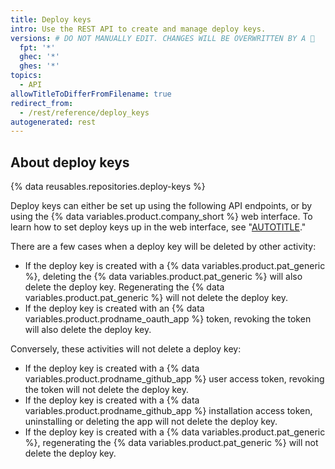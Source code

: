```yaml
---
title: Deploy keys
intro: Use the REST API to create and manage deploy keys.
versions: # DO NOT MANUALLY EDIT. CHANGES WILL BE OVERWRITTEN BY A 🤖
  fpt: '*'
  ghec: '*'
  ghes: '*'
topics:
  - API
allowTitleToDifferFromFilename: true
redirect_from:
  - /rest/reference/deploy_keys
autogenerated: rest
---
```


## About deploy keys

{% data reusables.repositories.deploy-keys %}

Deploy keys can either be set up using the following API endpoints, or by using the {% data variables.product.company_short %} web interface. To learn how to set deploy keys up in the web interface, see "[AUTOTITLE](/authentication/connecting-to-github-with-ssh/managing-deploy-keys)."

There are a few cases when a deploy key will be deleted by other activity:

- If the deploy key is created with a {% data variables.product.pat_generic %}, deleting the {% data variables.product.pat_generic %} will also delete the deploy key. Regenerating the {% data variables.product.pat_generic %} will not delete the deploy key.
- If the deploy key is created with an {% data variables.product.prodname_oauth_app %} token, revoking the token will also delete the deploy key.

Conversely, these activities will not delete a deploy key:

- If the deploy key is created with a {% data variables.product.prodname_github_app %} user access token, revoking the token will not delete the deploy key.
- If the deploy key is created with a {% data variables.product.prodname_github_app %} installation access token, uninstalling or deleting the app will not delete the deploy key.
- If the deploy key is created with a {% data variables.product.pat_generic %}, regenerating the {% data variables.product.pat_generic %} will not delete the deploy key.

<!-- Content after this section is automatically generated -->
